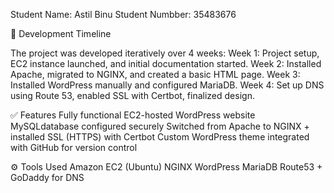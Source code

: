 Student Name: Astil Binu
Student Numbber: 35483676

📆 Development Timeline

The project was developed iteratively over 4 weeks:
Week 1: Project setup, EC2 instance launched, and initial documentation started.
Week 2: Installed Apache, migrated to NGINX, and created a basic HTML page.
Week 3: Installed WordPress manually and configured MariaDB.
Week 4: Set up DNS using Route 53, enabled SSL with Certbot, finalized design.

✅ Features
Fully functional EC2-hosted WordPress website
MySQLdatabase configured securely
Switched from Apache to NGINX + installed SSL (HTTPS) with Certbot
Custom WordPress theme integrated with GitHub for version control

⚙️ Tools Used
Amazon EC2 (Ubuntu)
NGINX
WordPress
MariaDB
Route53 + GoDaddy for DNS



